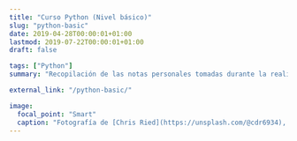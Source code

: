 ```yaml
---
title: "Curso Python (Nivel básico)"
slug: "python-basic"
date: 2019-04-28T00:00:01+01:00
lastmod: 2019-07-22T00:00:01+01:00
draft: false

tags: ["Python"]
summary: "Recopilación de las notas personales tomadas durante la realización del más que recomendable curso 'Python desde 0', disponible en la plataforma YouTube y ofrecido por el canal 'Píldoras Informáticas'."

external_link: "/python-basic/"

image:
  focal_point: "Smart"
  caption: "Fotografía de [Chris Ried](https://unsplash.com/@cdr6934), disponible en [Unsplash](https://unsplash.com/photos/ieic5Tq8YMk)."
---
```

